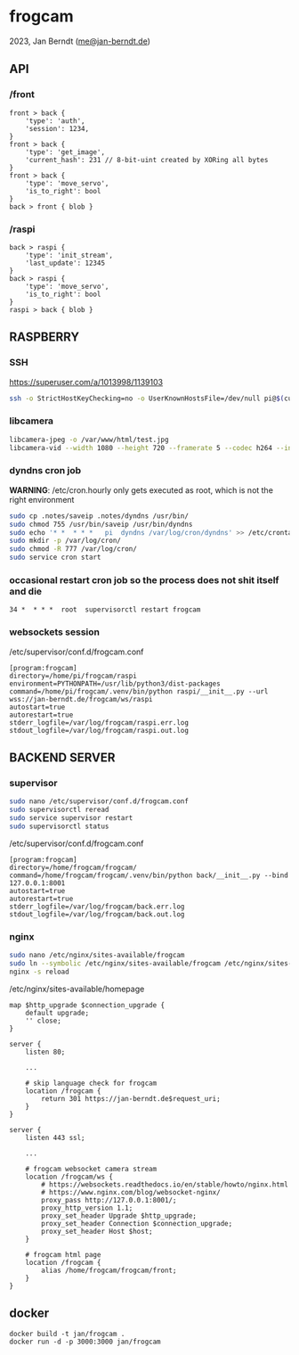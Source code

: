 # frogcam

2023, Jan Berndt (me@jan-berndt.de)

## API

### /front

```
front > back {
	'type': 'auth',
	'session': 1234,
}
front > back {
	'type': 'get_image',
	'current_hash': 231 // 8-bit-uint created by XORing all bytes
}
front > back {
	'type': 'move_servo',
	'is_to_right': bool
}
back > front { blob }
```

### /raspi

```
back > raspi {
	'type': 'init_stream',
	'last_update': 12345
}
back > raspi {
	'type': 'move_servo',
	'is_to_right': bool
}
raspi > back { blob }
```

## RASPBERRY

### SSH

https://superuser.com/a/1013998/1139103

```bash
ssh -o StrictHostKeyChecking=no -o UserKnownHostsFile=/dev/null pi@$(curl -s 'https://gist.githubusercontent.com/CheeseCrustery/a80945ec5a6d0dfa8e067b0f9849d71c/raw/ipv4.txt')
```

### libcamera

```bash
libcamera-jpeg -o /var/www/html/test.jpg
libcamera-vid --width 1080 --height 720 --framerate 5 --codec h264 --inline --listen -o tcp://0.0.0.0:8000
```

### dyndns cron job

**WARNING**: /etc/cron.hourly only gets executed as root, which is not the right environment

```bash
sudo cp .notes/saveip .notes/dyndns /usr/bin/
sudo chmod 755 /usr/bin/saveip /usr/bin/dyndns
sudo echo '* *	* * *	pi	dyndns /var/log/cron/dyndns' >> /etc/crontab
sudo mkdir -p /var/log/cron/
sudo chmod -R 777 /var/log/cron/
sudo service cron start
```

### occasional restart cron job so the process does not shit itself and die

```
34 *  * * *  root  supervisorctl restart frogcam
```

### websockets session

/etc/supervisor/conf.d/frogcam.conf

```
[program:frogcam]
directory=/home/pi/frogcam/raspi
environment=PYTHONPATH=/usr/lib/python3/dist-packages
command=/home/pi/frogcam/.venv/bin/python raspi/__init__.py --url wss://jan-berndt.de/frogcam/ws/raspi
autostart=true
autorestart=true
stderr_logfile=/var/log/frogcam/raspi.err.log
stdout_logfile=/var/log/frogcam/raspi.out.log
```

## BACKEND SERVER

### supervisor

```bash
sudo nano /etc/supervisor/conf.d/frogcam.conf
sudo supervisorctl reread
sudo service supervisor restart
sudo supervisorctl status
```

/etc/supervisor/conf.d/frogcam.conf

```
[program:frogcam]
directory=/home/frogcam/frogcam/
command=/home/frogcam/frogcam/.venv/bin/python back/__init__.py --bind 127.0.0.1:8001
autostart=true
autorestart=true
stderr_logfile=/var/log/frogcam/back.err.log
stdout_logfile=/var/log/frogcam/back.out.log
```

### nginx

```bash
sudo nano /etc/nginx/sites-available/frogcam
sudo ln --symbolic /etc/nginx/sites-available/frogcam /etc/nginx/sites-enabled/
nginx -s reload
```

/etc/nginx/sites-available/homepage

```
map $http_upgrade $connection_upgrade {
	default upgrade;
	'' close;
}

server {
	listen 80;

	...

	# skip language check for frogcam
	location /frogcam {
		return 301 https://jan-berndt.de$request_uri;
	}
}

server {
	listen 443 ssl;

	...

	# frogcam websocket camera stream
	location /frogcam/ws {
		# https://websockets.readthedocs.io/en/stable/howto/nginx.html
		# https://www.nginx.com/blog/websocket-nginx/
		proxy_pass http://127.0.0.1:8001/;
		proxy_http_version 1.1;
		proxy_set_header Upgrade $http_upgrade;
		proxy_set_header Connection $connection_upgrade;
		proxy_set_header Host $host;
	}

	# frogcam html page
	location /frogcam {
		alias /home/frogcam/frogcam/front;
	}
}

```

## docker

```
docker build -t jan/frogcam .
docker run -d -p 3000:3000 jan/frogcam
```
